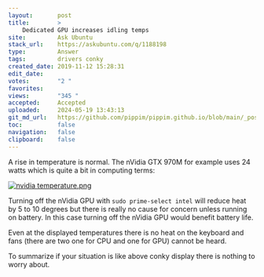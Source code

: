 ```yaml
---
layout:       post
title:        >
    Dedicated GPU increases idling temps
site:         Ask Ubuntu
stack_url:    https://askubuntu.com/q/1188198
type:         Answer
tags:         drivers conky
created_date: 2019-11-12 15:28:31
edit_date:    
votes:        "2 "
favorites:    
views:        "345 "
accepted:     Accepted
uploaded:     2024-05-19 13:43:13
git_md_url:   https://github.com/pippim/pippim.github.io/blob/main/_posts/2019/2019-11-12-Dedicated-GPU-increases-idling-temps.md
toc:          false
navigation:   false
clipboard:    false
---
```


A rise in temperature is normal. The nVidia GTX 970M for example uses 24 watts which is quite a bit in computing terms:

[![nvidia temperature.png][1]][1]

Turning off the nVidia GPU with `sudo prime-select intel` will reduce heat by 5 to 10 degrees but there is really no cause for concern unless running on battery. In this case turning off the nVidia GPU would benefit battery life.

Even at the displayed temperatures there is no heat on the keyboard and fans (there are two one for CPU and one for GPU) cannot be heard.

To summarize if your situation is like above conky display there is nothing to worry about.

  [1]: https://i.stack.imgur.com/hM4Ot.png
